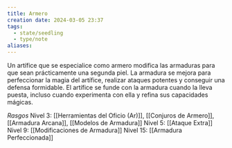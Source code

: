 ```yaml
---
title: Armero
creation date: 2024-03-05 23:37
tags:
  - state/seedling
  - type/note
aliases:
---
```

Un artífice que se especialice como armero modifica las armaduras para que sean prácticamente una segunda piel. La armadura se mejora para perfeccionar la magia del artífice, realizar ataques potentes y conseguir una defensa formidable. El artífice se funde con la armadura cuando la lleva puesta, incluso cuando experimenta con ella y refina sus capacidades mágicas.

*Rasgos*
Nivel 3: [[Herramientas del Oficio (Ar)]], [[Conjuros de Armero]], [[Armadura Arcana]], [[Modelos de Armadura]]
Nivel 5: [[Ataque Extra]]
Nivel 9: [[Modificaciones de Armadura]]
Nivel 15: [[Armadura Perfeccionada]]

